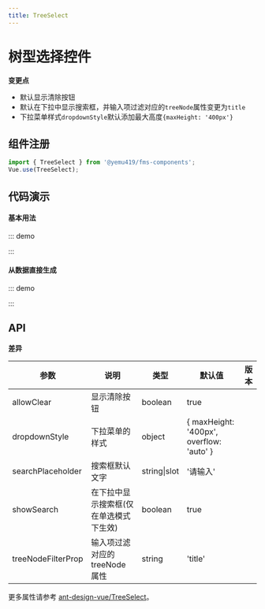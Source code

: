 ```yaml
---
title: TreeSelect
---
```


# 树型选择控件

**变更点**

-   默认显示清除按钮
-   默认在下拉中显示搜索框，并输入项过滤对应的`treeNode`属性变更为`title`
-   下拉菜单样式`dropdownStyle`默认添加最大高度`{maxHeight: '400px'}`

## 组件注册

```js
import { TreeSelect } from '@yemu419/fms-components';
Vue.use(TreeSelect);
```

## 代码演示

#### 基本用法

<!-- prettier-ignore -->
::: demo

<template>
    <f-tree-select
        v-model="value"
        style="width: 100%"
        placeholder="Please select"
        tree-default-expand-all
    >
        <f-tree-select-node key="0-1" value="parent 1" title="parent 1">
            <f-tree-select-node key="0-1-1" value="parent 1-0" title="parent 1-0">
                <f-tree-select-node
                    key="random"
                    :selectable="false"
                    value="leaf1"
                    title="my leaf"
                />
                <f-tree-select-node key="random1" value="leaf2" title="your leaf" />
            </f-tree-select-node>
            <f-tree-select-node key="random2" value="parent 1-1" title="parent 1-1">
                <f-tree-select-node key="random3" value="sss">
                    <b slot="title" style="color: #08c">sss</b>
                </f-tree-select-node>
            </f-tree-select-node>
        </f-tree-select-node>
    </f-tree-select>
</template>

<script>
    export default {
        data() {
            return {
                value: undefined,
            };
        },
    };
</script>

:::

#### 从数据直接生成

<!-- prettier-ignore -->
::: demo
<template>
    <f-tree-select
        v-model="value1"
        style="width: 100%"
        :dropdown-style="{ maxHeight: '400px', overflow: 'auto' }"
        :tree-data="treeData"
        placeholder="Please select"
        tree-default-expand-all
    >
        <span v-if="key === '0-0-1'" slot="title" slot-scope="{ key, value }" style="color: #08c">
            Child Node1 {{ value }}
        </span>
    </f-tree-select>
</template>

<script>
    const treeData = [
        {
            title: 'Node1',
            value: '0-0',
            key: '0-0',
            children: [
                {
                    value: '0-0-1',
                    key: '0-0-1',
                    scopedSlots: {
                        // custom title
                        title: 'title',
                    },
                },
                {
                    title: 'Child Node2',
                    value: '0-0-2',
                    key: '0-0-2',
                },
            ],
        },
        {
            title: 'Node2',
            value: '0-1',
            key: '0-1',
        },
    ];
    export default {
        data() {
            return {
                value1: undefined,
                treeData,
            };
        },
        watch: {
            value(value1) {
                console.log(value1);
            },
        },
    };
</script>

:::

<script>
    const treeData = [
        {
            title: 'Node1',
            value: '0-0',
            key: '0-0',
            children: [
                {
                    value: '0-0-1',
                    key: '0-0-1',
                    scopedSlots: {
                        // custom title
                        title: 'title',
                    },
                },
                {
                    title: 'Child Node2',
                    value: '0-0-2',
                    key: '0-0-2',
                },
            ],
        },
        {
            title: 'Node2',
            value: '0-1',
            key: '0-1',
        },
    ];
    export default {
        data() {
            return {
                value: undefined,
                value1: undefined,
                treeData,
            };
        },
        watch: {
            value(value) {
                console.log(value);
            },
        },
    };
</script>

## API

**差异**

| 参数 | 说明 | 类型 | 默认值 | 版本 |
| --- | --- | --- | --- | --- |
| allowClear | 显示清除按钮 | boolean | true |  |
| dropdownStyle | 下拉菜单的样式 | object | { maxHeight: '400px', overflow: 'auto' } |  |
| searchPlaceholder | 搜索框默认文字 | string\|slot | '请输入' |  |
| showSearch | 在下拉中显示搜索框(仅在单选模式下生效) | boolean | true |  |
| treeNodeFilterProp | 输入项过滤对应的 treeNode 属性 | string | 'title' |  |

更多属性请参考 [ant-design-vue/TreeSelect](https://antdv.com/components/tree-select-cn/#API)。

<template>
    <a-anchor class="toc-affix" :targetOffset="100">
        <a-anchor-link href="#基本用法" title="基本用法" />
        <a-anchor-link href="#从数据直接生成" title="从数据直接生成" />
        <a-anchor-link href="#API" title="API" />
    </a-anchor>
</template>
